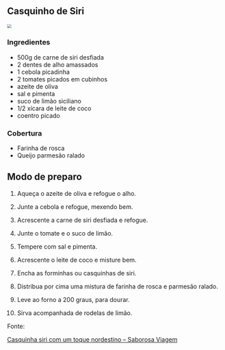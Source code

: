 ## Casquinho de Siri

<img src="https://www.saborosaviagem.com.br/wp-content/uploads/2018/03/siri.jpg" style="zoom:60%;" />

### Ingredientes

- 500g de carne de siri desfiada
- 2 dentes de alho amassados
- 1 cebola picadinha
- 2 tomates picados em cubinhos
- azeite de oliva
- sal e pimenta
- suco de limão siciliano
- 1/2 xícara de leite de coco
- coentro picado

### Cobertura

* Farinha de rosca
* Queijo parmesão ralado

## Modo de preparo

1. Aqueça o azeite de oliva e refogue o alho.

2. Junte a cebola e refogue, mexendo bem.

3. Acrescente a carne de siri desfiada e refogue.

4. Junte o tomate e o suco de limão.

5. Tempere com sal e pimenta.

6. Acrescente o leite de coco e misture bem.

7. Encha as forminhas ou casquinhas de siri.

8. Distribua por cima uma mistura de farinha de rosca e parmesão ralado.

9. Leve ao forno a 200 graus, para dourar.

10. Sirva acompanhada de rodelas de limão.

    

Fonte:

[Casquinha siri com um toque nordestino – Saborosa Viagem](https://www.saborosaviagem.com.br/2018/03/casquinha-siri-com-um-toque-nordestino/)